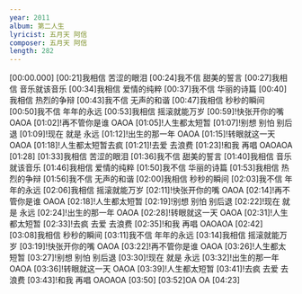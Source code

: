 ```yaml
---
year: 2011
album: 第二人生
lyricist: 五月天 阿信
composer: 五月天 阿信
length: 282
---
```

[00:00.000]
[00:21]我相信 苦涩的眼泪
[00:24]我不信 甜美的誓言
[00:27]我相信 音乐就该音乐
[00:34]我相信 爱情的纯粹
[00:37]我不信 华丽的诗篇
[00:40]我相信 热烈的争辩
[00:43]我不信 无声的和谐
[00:47]我相信 秒秒的瞬间
[00:50]我不信 年年的永远
[00:53]我相信 摇滚就能万岁
[00:59]!快张开你的嘴 OAOA
[01:02]!再不管你是谁 OAOA
[01:05]!人生都太短暂
[01:07]!别想 别怕 别后退
[01:09]!现在 就是 永远
[01:12]!出生的那一年 OAOA
[01:15]!转眼就这一天 OAOA
[01:18]!人生都太短暂去疯
[01:21]!去爱 去浪费
[01:23]!和我 再唱 OAOAOA
[01:28]
[01:33]我相信 苦涩的眼泪
[01:36]我不信 甜美的誓言
[01:40]我相信 音乐就该音乐
[01:46]我相信 爱情的纯粹
[01:50]我不信 华丽的诗篇
[01:53]我相信 热烈的争辩
[01:56]我不信 无声的和谐
[02:00]我相信 秒秒的瞬间
[02:03]我不信 年年的永远
[02:06]我相信 摇滚就能万岁
[02:11]!快张开你的嘴 OAOA
[02:14]!再不管你是谁 OAOA
[02:18]!人生都太短暂
[02:19]!别想 别怕 别后退
[02:22]!现在 就是 永远
[02:24]!出生的那一年 OAOA
[02:28]!转眼就这一天 OAOA
[02:31]!人生都太短暂
[02:33]!去疯 去爱 去浪费
[02:35]!和我 再唱 OAOAOA
[02:42]
[03:08]我相信 秒秒的瞬间
[03:11]我不信 年年的永远
[03:14]我相信 摇滚就能万岁
[03:19]!快张开你的嘴 OAOA
[03:22]!再不管你是谁 OAOA
[03:26]!人生都太短暂
[03:27]!别想 别怕 别后退
[03:30]!现在 就是 永远
[03:32]!出生的那一年 OAOA
[03:36]!转眼就这一天 OAOA
[03:39]!人生都太短暂
[03:41]!去疯 去爱 去浪费
[03:43]!和我 再唱 OAOAOA
[03:50]
[03:52]OA OA
[04:23]